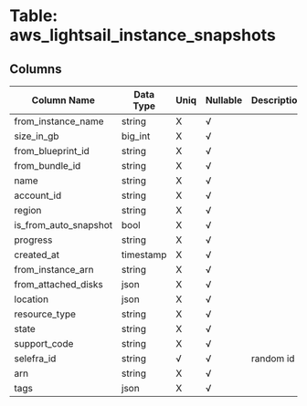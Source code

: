 # Table: aws_lightsail_instance_snapshots

## Columns 

|  Column Name   |  Data Type  | Uniq | Nullable | Description | 
|  ----  | ----  | ----  | ----  | ---- | 
| from_instance_name | string | X | √ |  | 
| size_in_gb | big_int | X | √ |  | 
| from_blueprint_id | string | X | √ |  | 
| from_bundle_id | string | X | √ |  | 
| name | string | X | √ |  | 
| account_id | string | X | √ |  | 
| region | string | X | √ |  | 
| is_from_auto_snapshot | bool | X | √ |  | 
| progress | string | X | √ |  | 
| created_at | timestamp | X | √ |  | 
| from_instance_arn | string | X | √ |  | 
| from_attached_disks | json | X | √ |  | 
| location | json | X | √ |  | 
| resource_type | string | X | √ |  | 
| state | string | X | √ |  | 
| support_code | string | X | √ |  | 
| selefra_id | string | √ | √ | random id | 
| arn | string | X | √ |  | 
| tags | json | X | √ |  | 


